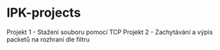 # IPK-projects
Projekt 1 - Stažení souboru pomocí TCP
Projekt 2 - Zachytávání a výpis packetů na rozhraní dle filtru
